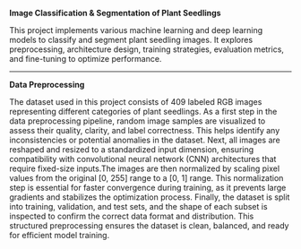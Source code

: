 **Image Classification & Segmentation of Plant Seedlings**

This project implements various machine learning and deep learning models to classify and segment plant seedling images. It explores preprocessing, architecture design, training strategies, evaluation metrics, and fine-tuning to optimize performance.

------------------
**Data Preprocessing**

The dataset used in this project consists of 409 labeled RGB images representing different categories of plant seedlings. As a first step in the data preprocessing pipeline, random image samples are visualized to assess their quality, clarity, and label correctness. This helps identify any inconsistencies or potential anomalies in the dataset.
Next, all images are reshaped and resized to a standardized input dimension, ensuring compatibility with convolutional neural network (CNN) architectures that require fixed-size inputs.The images are then normalized by scaling pixel values from the original [0, 255] range to a [0, 1] range. This normalization step is essential for faster convergence during training, as it prevents large gradients and stabilizes the optimization process. Finally, the dataset is split into training, validation, and test sets, and the shape of each subset is inspected to confirm the correct data format and distribution.
This structured preprocessing ensures the dataset is clean, balanced, and ready for efficient model training.


